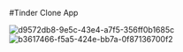 #Tinder Clone App

![d9572db8-9e5c-43e4-a7f5-356ff0b1685c](https://user-images.githubusercontent.com/38335297/158405463-b6f8578e-5e03-4e58-a6b3-58db05fddb1b.png)
![b3617466-f5a5-424e-bb7a-0f87136700f2](https://user-images.githubusercontent.com/38335297/158405458-cf547379-88d6-44e5-9bf2-f3b537816806.jpg)
